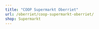 ```yaml
---
title: "COOP Supermarkt Oberriet"
url: /oberriet/coop-supermarkt-oberriet/
shop: Supermarkt
---
```

